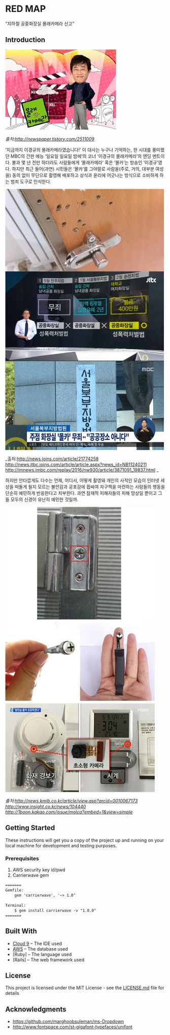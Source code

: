 # RED MAP

“지하철 공중화장실 몰래카메라 신고”

## Introduction

![경규옹](/app/assets/images/noname00.jpg "경규옹")

_출처:http://newspaper.tistory.com/2511009_

‘지금까지 이경규의 몰래카메라였습니다!’
이 대사는 누구나 기억하는, 한 시대를 풍미했던 MBC의 간판 예능 ‘일요일 일요일 밤에’의 코너 ‘이경규의 몰래카메라’의 엔딩 멘트이다.
불과 몇 년 전만 하더라도 사람들에게 ‘몰래카메라’ 혹은 ‘몰카’는 방송인 ‘이경규’였다. 하지만 최근 들어(과연) 시민들은 ‘몰카’를 그야말로 사람을(주로, 거의, 대부분 여성을) 동의 없이 무단으로 촬영해 배포하고 상식과 윤리에 어긋나는 방식으로 소비하게 하는 범죄 도구로 인식한다.

![말이야 방구야](/app/assets/images/noname01.jpg "말이야 방구야")

_출처:http://news.joins.com/article/21774258
http://news.jtbc.joins.com/article/article.aspx?news_id=NB11240211
http://imnews.imbc.com/replay/2016/nw930/article/3871091_19837.html _


하지만 안타깝게도 다수는 언제, 어디서, 어떻게 촬영돼 개인의 사적인 모습이 인터넷 세상을 떠돌게 될지 모르는 불안감과 공포감에 휩싸여 자구책을 마련하는 사람들의 행동을 단순히 예민하게 반응한다고 치부한다. 과연 잠재적 피해자들의 피해 망상일 뿐이고 그들 모두의 신경이 유난히 예민한 것일까.

![나와](/app/assets/images/noname02.jpg "예민하다고 한사람 다 나와")

_출처:http://news.kmib.co.kr/article/view.asp?arcid=0010067173
http://www.insight.co.kr/news/104440
http://1boon.kakao.com/issue/molca?embed=1&view=simple_


## Getting Started

These instructions will get you a copy of the project up and running on your local machine for development and testing purposes.

### Prerequisites

1. AWS security key id/pwd
2. Carrierwave gem


```
=======
Gemfile: 
	gem 'carrierwave', '~> 1.0’

Terminal:
	$ gem install carrierwave -v "1.0.0"
=======
```


## Built With

* [Cloud 9](https://c9.io/) – The IDE used
* [AWS](https://aws.amazon.com/ko/?nc2=h_lg) – The database used
* [Ruby] – The language used
* [Rails] – The web framework used

## License

This project is licensed under the MIT License - see the [LICENSE.md](LICENSE.md) file for details

## Acknowledgments

* https://github.com/marghoobsuleman/ms-Dropdown
* http://www.fontspace.com/st-gigafont-typefaces/unifont
